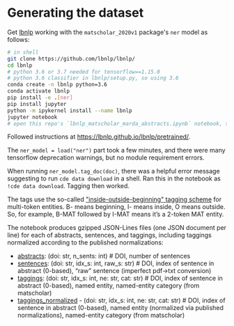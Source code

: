 # Generating the dataset

Get [lbnlp](https://github.com/lbnlp/lbnlp/) working with the `matscholar_2020v1` package's `ner`
model as follows:

```bash
# in shell
git clone https://github.com/lbnlp/lbnlp/
cd lbnlp
# python 3.6 or 3.7 needed for tensorflow==1.15.0
# python 3.6 classifier in lbnlp/setup.py, so using 3.6
conda create -n lbnlp python=3.6
conda activate lbnlp
pip install -e .[ner]
pip install jupyter
python -m ipykernel install --name lbnlp
jupyter notebook
# open this repo's `lbnlp_matscholar_marda_abstracts.ipynb` notebook, set to use lbnlp kernel
```

Followed instructions at <https://lbnlp.github.io/lbnlp/pretrained/>.

The `ner_model = load("ner")` part took a few minutes, and there were many tensorflow deprecation
warnings, but no module requirement errors.

When running `ner_model.tag_doc(doc)`, there was a helpful error message suggesting to run `cde data
download` in a shell. Ran this in the notebook as `!cde data download`. Tagging then worked.

The tags use the so-called ["inside-outside-beginning" tagging
scheme](https://en.m.wikipedia.org/wiki/Inside%E2%80%93outside%E2%80%93beginning_(tagging)) for
multi-token entities. B- means beginning, I- means inside, O means outside. So, for example, B-MAT
followed by I-MAT means it’s a 2-token MAT entity.

The notebook produces gzipped JSON-Lines files (one JSON document per line) for each of abstracts,
sentences, and taggings, including taggings normalized according to the published normalizations:

- [abstracts](https://n2t.net/ark:57802/md1snr3c886): (doi: str, n_sents: int) # DOI, number of sentences
- [sentences](https://n2t.net/ark:57802/md1rc4y7a15): (doi: str, idx_s: int, raw_s: str) # DOI, index of sentence in abstract (0-based), “raw” sentence (imperfect pdf->txt conversion)
- [taggings](https://n2t.net/ark:57802/md19sjz1c79): (doi: str, idx_s: int, ne: str, cat: str) # DOI, index of sentence in abstract (0-based), named entity, named-entity category (from matscholar)
- [taggings_normalized](https://n2t.net/ark:57802/md1nytzhs82) - (doi: str, idx_s: int, ne: str, cat: str) # DOI, index of sentence in abstract (0-based), named entity (normalized via published normalizations), named-entity category (from matscholar)
